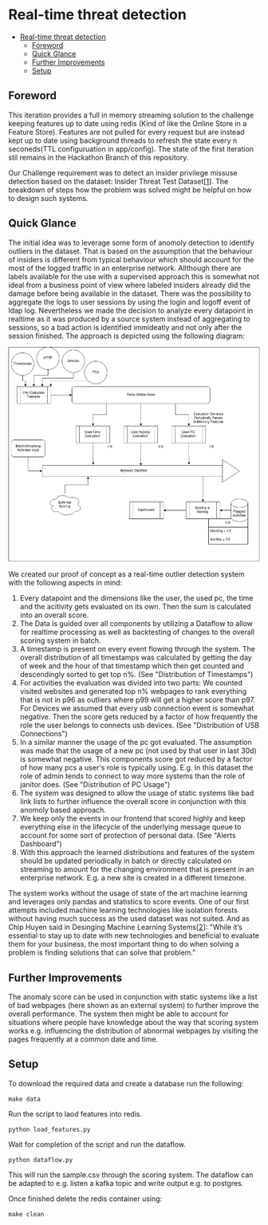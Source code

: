 # Real-time threat detection
- [Real-time threat detection](#real-time-threat-detection)
  - [Foreword](#foreword)
  - [Quick Glance](#quick-glance)
  - [Further Improvements](#further-improvements)
  - [Setup](#setup)

## Foreword
 This iteration provides a full in memory streaming solution to the challenge keeping features up to date using redis (Kind of like the Online Store in a Feature Store). Features are not pulled for every request but are instead kept up to date using background threads to refresh the state every n seconeds(TTL configuruation in app/config). The state of the first iteration stil remains in the Hackathon Branch of this repository.

Our Challenge requirement was to detect an insider privilege missuse detection based on the dataset: Insider Threat Test Dataset[[1]]. The breakdown of steps how the problem was solved might be helpful on how to design such systems. 

[1]: https://kilthub.cmu.edu/articles/dataset/Insider_Threat_Test_Dataset/12841247/1

## Quick Glance
The initial idea was to leverage some form of anomoly detection to identify outliers in the dataset. That is based on the assumption that the behaviour of insiders is different from typical behaviour which should account for the most of the logged traffic in an enterprise network. Allthough there are labels available for the use with a supervised approach this is somewhat not ideal from a business point of view where labeled insiders already did the damage before being available in the dataset. There was the possibility to aggregate the logs to user sessions by using the login and logoff event of ldap log. Nevertheless we made the decision to analyze every datapoint in realtime as it was produced by a source system instead of aggregating to sessions, so a bad action is identified immideatly and not only after the session finished. The approach is depicted using the following diagram:

![](img/in_memory_threat_detection.drawio.png)

We created our proof of concept as a real-time outlier detection system with the following aspects in mind:

1. Every datapoint and the dimensions like the user, the used pc, the time and the acitivity gets evaluated on its own. Then the sum is calculated into an overall score.
2. The Data is guided over all components by utilizing a Dataflow to allow for realtime processing as well as backtesting of changes to the overall scoring system in batch.
3. A timestamp is present on every event flowing through the system. The overall distribution of all timestamps was calculated by getting the day of week and the hour of that timestamp which then get counted and descendingly sorted to get top n%. (See "Distribution of Timestamps") 
4. For activities the evaluation was divided into two parts: We counted visited websites and generated top n% webpages to rank everything that is not in p96 as outliers where p99 will get a higher score than p97. For Devices we assumed that every usb connection event is somewhat negative. Then the score gets reduced by a factor of how frequently the role the user belongs to connects usb devices. (See "Distribution of USB Connections")
5. In a similar manner the usage of the pc got evaluated. The assumption was made that the usage of a new pc (not used by that user in last 30d) is somewhat negative. This components score got reduced by a factor of how many pcs a user's role is typically using. E.g. In this dataset the role of admin tends to connect to way more systems than the role of janitor does. (See "Distribution of PC Usage")
6. The system was designed to allow the usage of static systems like bad link lists to further influence the overall score in conjunction with this anomoly based approach.
7. We keep only the events in our frontend that scored highly and keep everything else in the lifecycle of the underlying message queue to account for some sort of protection of personal data. (See "Alerts Dashboard")  
8. With this approach the learned distributions and features of the system should be updated periodically in batch or directly calculated on streaming to amount for the changing environment that is present in an enterprise network. E.g. a new site is created in a different timezone. 

The system works without the usage of state of the art machine learning and leverages only pandas and statistics to score events.
One of our first attempts included machine learning technologies like isolation forests without having much success as the used dataset was not suited. And as Chip Huyen said in Desinging Machine Learning Systems[[2]]: 
"While it’s essential to stay up to date with new technologies and beneficial to evaluate them for your business,
the most important thing to do when solving a problem is finding solutions that can solve that problem."


[2]: https://www.oreilly.com/library/view/designing-machine-learning/9781098107956/


## Further Improvements

The anomaly score can be used in conjunction with static systems like a list of bad webpages (here shown as an external system) to further improve the overall performance. The system then might be able to account for situations where people have knowledge about the way that scoring system works e.g. influencing the distribution of abnormal webpages by visiting the pages frequently at a common date and time.

## Setup

To download the required data and create a database run the following:
```
make data
```

Run the script to laod features into redis.
```
python load_features.py
```

Wait for completion of the script and run the dataflow.
```
python dataflow.py
```

This will run the sample.csv through the scoring system. The dataflow can be adapted to e.g. listen a kafka topic and write output e.g. to postgres. 

Once finished delete the redis container using:
```
make clean
```
